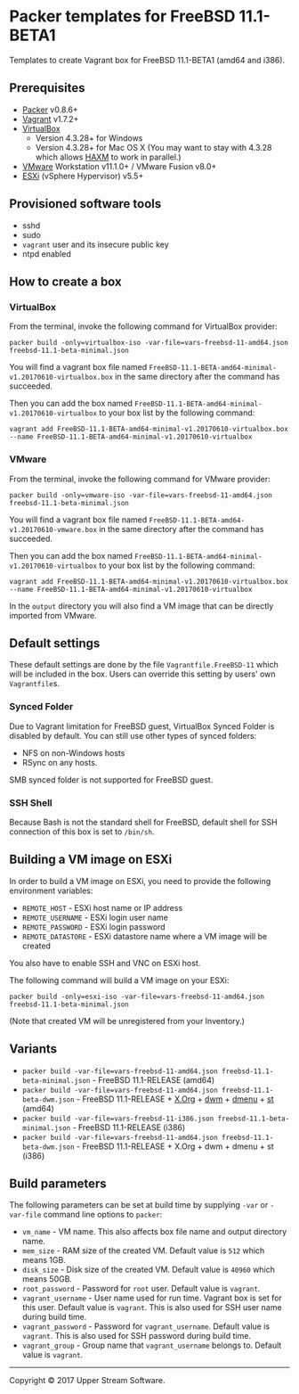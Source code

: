 # Packer templates for FreeBSD 11.1-BETA1

Templates to create Vagrant box for FreeBSD 11.1-BETA1 (amd64 and i386).

## Prerequisites

* [Packer][] v0.8.6+
* [Vagrant][] v1.7.2+
* [VirtualBox][]
	* Version 4.3.28+ for Windows
	* Version 4.3.28+ for Mac OS X (You may want to stay with 4.3.28 which allows [HAXM][] to work in parallel.)
* [VMware][] Workstation v11.1.0+ / VMware Fusion v8.0+
* [ESXi][] (vSphere Hypervisor) v5.5+

[ESXi]: http://www.vmware.com/products/vsphere-hypervisor
        "Free VMware vSphere Hypervisor, Free Virtualization (ESXi)"
[HAXM]: https://software.intel.com/en-us/android/articles/intel-hardware-accelerated-execution-manager
        "Intel&reg; Hardware Accelerated Execution Manager"
[Packer]: https://www.packer.io/ "Packer by HashiCorp"
[Vagrant]: https://www.vagrantup.com/ "Vagrant"
[VirtualBox]: https://www.virtualbox.org/ "Oracle VM VirtualBox"
[VMware]: http://www.vmware.com/ "VMware Virtualization for Desktop &amp; Server, Application, Public &amp; Hybrid Clouds"

## Provisioned software tools

* sshd
* sudo
* `vagrant` user and its insecure public key
* ntpd enabled

## How to create a box

### VirtualBox

From the terminal, invoke the following command for VirtualBox provider:

	packer build -only=virtualbox-iso -var-file=vars-freebsd-11-amd64.json freebsd-11.1-beta-minimal.json

You will find a vagrant box file named `FreeBSD-11.1-BETA-amd64-minimal-v1.20170610-virtualbox.box`
in the same directory after the command has succeeded.

Then you can add the box named `FreeBSD-11.1-BETA-amd64-minimal-v1.20170610-virtualbox` to your box list
by the following command:

	vagrant add FreeBSD-11.1-BETA-amd64-minimal-v1.20170610-virtualbox.box --name FreeBSD-11.1-BETA-amd64-minimal-v1.20170610-virtualbox

### VMware

From the terminal, invoke the following command for VMware provider:

	packer build -only=vmware-iso -var-file=vars-freebsd-11-amd64.json freebsd-11.1-beta-minimal.json

You will find a vagrant box file named `FreeBSD-11.1-BETA-amd64-v1.20170610-vmware.box`
in the same directory after the command has succeeded.

Then you can add the box named `FreeBSD-11.1-BETA-amd64-minimal-v1.20170610-virtualbox` to your box list
by the following command:

	vagrant add FreeBSD-11.1-BETA-amd64-minimal-v1.20170610-virtualbox.box --name FreeBSD-11.1-BETA-amd64-minimal-v1.20170610-virtualbox

In the `output` directory you will also find a VM image that can be directly imported from VMware.

## Default settings

These default settings are done by the file `Vagrantfile.FreeBSD-11` which will be included in the box.
Users can override this setting by users' own `Vagrantfile`s.

### Synced Folder

Due to Vagrant limitation for FreeBSD guest, VirtualBox Synced Folder is disabled by default.
You can still use other types of synced folders:

* NFS on non-Windows hosts
* RSync on any hosts.

SMB synced folder is not supported for FreeBSD guest.

### SSH Shell

Because Bash is not the standard shell for FreeBSD, default shell for SSH connection of this box
is set to `/bin/sh`.

## Building a VM image on ESXi

In order to build a VM image on ESXi, you need to provide the following environment variables:

* `REMOTE_HOST` - ESXi host name or IP address
* `REMOTE_USERNAME` - ESXi login user name
* `REMOTE_PASSWORD` - ESXi login password
* `REMOTE_DATASTORE` - ESXi datastore name where a VM image will be created

You also have to enable SSH and VNC on ESXi host.

The following command will build a VM image on your ESXi:

    packer build -only=esxi-iso -var-file=vars-freebsd-11-amd64.json freebsd-11.1-beta-minimal.json

(Note that created VM will be unregistered from your Inventory.)

## Variants

* `packer build -var-file=vars-freebsd-11-amd64.json freebsd-11.1-beta-minimal.json` - FreeBSD 11.1-RELEASE (amd64)
* `packer build -var-file=vars-freebsd-11-amd64.json freebsd-11.1-beta-dwm.json` - FreeBSD 11.1-RELEASE + [X.Org][] + [dwm][] + [dmenu][] + [st][] (amd64)
* `packer build -var-file=vars-freebsd-11-i386.json freebsd-11.1-beta-minimal.json` - FreeBSD 11.1-RELEASE (i386)
* `packer build -var-file=vars-freebsd-11-amd64.json freebsd-11.1-beta-dwm.json` - FreeBSD 11.1-RELEASE + X.Org + dwm + dmenu + st (i386)

[dmenu]: http://tools.suckless.org/dmenu/ "dmenu | suckless.org tools"
[dwm]: http://dwm.suckless.org/ "suckless.org dwm - dynamic window manager"
[st]: http://st.suckless.org/ "suckless.org st - simple terminal"
[X.Org]: https://www.x.org/wiki/ "X.Org"

## Build parameters

The following parameters can be set at build time by supplying `-var` or `-var-file` command line options to `packer`:

* `vm_name` - VM name.  This also affects box file name and output directory name.
* `mem_size` - RAM size of the created VM.  Default value is `512` which means 1GB.
* `disk_size` - Disk size of the created VM.  Default value is `40960` which means 50GB.
* `root_password` - Password for `root` user.  Default value is `vagrant`.
* `vagrant_username` - User name used for run time.  Vagrant box is set for this user.  Default value is `vagrant`.
  This is also used for SSH user name during build time.
* `vagrant_password` - Password for `vagrant_username`.  Default value is `vagrant`.
  This is also used for SSH password during build time.
* `vagrant_group` - Group name that `vagrant_username` belongs to.  Default value is `vagrant`.

- - -

Copyright &copy; 2017 Upper Stream Software.
